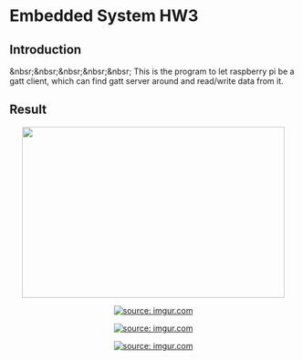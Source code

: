 # Embedded System HW3
## Introduction
&nbsr;&nbsr;&nbsr;&nbsr;&nbsr;
This is the program to let raspberry pi be a gatt client, which can find gatt server around and read/write data from it.


## Result
<p align="center">
<img width="460" height="300" src="https://i.imgur.com/YmHeMx7.png">
</p>
<p align="center">
<a href="https://imgur.com/qAVzDga"><img src="https://i.imgur.com/qAVzDga.png" title="source: imgur.com" /></a>
</p>
<p align="center">
<a href="https://imgur.com/WUrqlCS"><img src="https://i.imgur.com/WUrqlCS.png" title="source: imgur.com" /></a>
</p>
<p align="center">
<a href="https://imgur.com/kLihSsK"><img src="https://i.imgur.com/kLihSsK.png" title="source: imgur.com" /></a>
</p>
